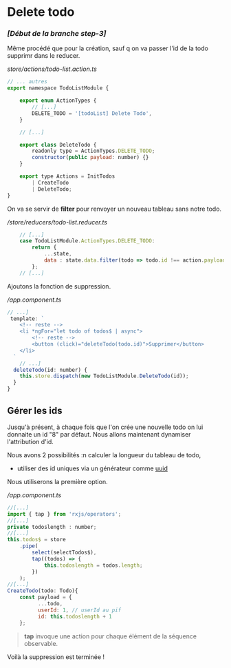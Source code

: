 
# Delete todo

### *[Début de la branche step-3]*


Même procédé que pour la création, sauf q on va passer l'id de la todo  supprimr dans le reducer.

*store/actions/todo-list.action.ts*
```javascript
// ... autres
export namespace TodoListModule {

    export enum ActionTypes {
        // [...]
        DELETE_TODO = '[todoList] Delete Todo',
    }

	// [...]

    export class DeleteTodo {
        readonly type = ActionTypes.DELETE_TODO;
        constructor(public payload: number) {}
    }

    export type Actions = InitTodos
        | CreateTodo
        | DeleteTodo;
}
```
On va se servir de **filter** pour renvoyer un nouveau tableau sans notre todo.

*/store/reducers/todo-list.reducer.ts*
```javascript
	// [...]
    case TodoListModule.ActionTypes.DELETE_TODO:
        return {
            ...state,
            data : state.data.filter(todo => todo.id !== action.payload)
        };
	// [...]
```
Ajoutons la fonction de suppression.

*/app.component.ts*
```javascript
// ...]
 template: `
    <!-- reste -->
	<li *ngFor="let todo of todos$ | async">
		<!-- reste -->
		<button (click)="deleteTodo(todo.id)">Supprimer</button>
	</li>
  `
    // ...]
  deleteTodo(id: number) {
    this.store.dispatch(new TodoListModule.DeleteTodo(id));
  }
}
```

## Gérer les ids

Jusqu'à présent, à chaque fois que l'on crée une nouvelle todo on lui donnaite un id "8" par défaut. Nous allons maintenant dynamiser l'attribution d'id.

Nous avons 2 possibilités :n calculer la longueur du tableau de todo,
- utiliser des id uniques via un générateur comme [uuid](https://www.npmjs.com/package/uuid) 

Nous utiliserons la première option.

*/app.component.ts*
```javascript
//[...]
import { tap } from 'rxjs/operators';
//[...]
private todoslength : number;
//[...]
this.todos$ = store
	.pipe(
		select(selectTodos$),
		tap((todos) => {
			this.todoslength = todos.length;
		})
	);
//[...]
CreateTodo(todo: Todo){
	const payload = {
		  ...todo,
		  userId: 1, // userId au pif
		  id: this.todoslength + 1
	};
```
>**tap** invoque une action pour chaque élément de la séquence observable.

Voilà la suppression est terminée  !

<!--stackedit_data:
eyJoaXN0b3J5IjpbMTQ4NDk0Mzc0NywyMTc1Nzc1MjJdfQ==
-->